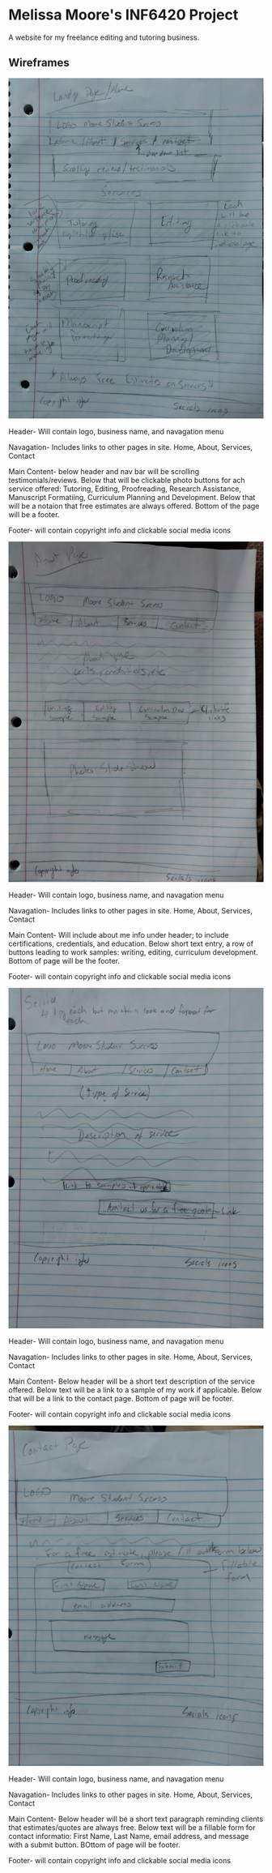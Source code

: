 # Melissa Moore's INF6420 Project

A website for my freelance editing and tutoring business.

## Wireframes

![Wireframe of Landing Page](wireframes/landing-pg-wireframe.jpg)

Header- Will contain logo, business name, and navagation menu

Navagation- Includes links to other pages in site. Home, About, Services, Contact

Main Content- below header and nav bar will be scrolling testimonials/reviews. Below that will be clickable photo buttons for ach service offered: Tutoring, Editing, Proofreading, Research Assistance, Manuscript Formatiing, Curriculum Planning and Development. Below that will be a notaion that free estimates are always offered. Bottom of the page will be a footer.

Footer- will contain copyright info and clickable social media icons

![Wireframe of About Page](wireframes/about-pg-wireframe.jpg)

Header- Will contain logo, business name, and navagation menu

Navagation- Includes links to other pages in site. Home, About, Services, Contact

Main Content- Will include about me info under header; to include certifications, credentials, and education. Below short text entry, a row of buttons leading to work samples: writing, editing, curriculum development. Bottom of page will be the footer.

Footer- will contain copyright info and clickable social media icons

![Wireframe of Service Page](wireframes/service-pg-wireframe.jpg)

Header- Will contain logo, business name, and navagation menu

Navagation- Includes links to other pages in site. Home, About, Services, Contact

Main Content- Below header will be a short text description of the service offered. Below text will be a link to a sample of my work if applicable. Below that will be a link to the contact page. Bottom of page will be footer.

Footer- will contain copyright info and clickable social media icons

![WIreframe of Contact Page](wireframes/contact-pg-wireframe.jpg)

Header- Will contain logo, business name, and navagation menu

Navagation- Includes links to other pages in site. Home, About, Services, Contact

Main Content- Below header will be a short text paragraph reminding clients that estimates/quotes are always free. Below text will be a fillable form for contact informatio: First Name, Last Name, email address, and message with a submit button. BOttom of page will be footer.

Footer- will contain copyright info and clickable social media icons
